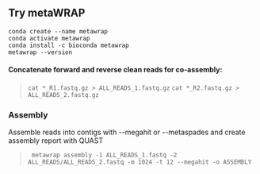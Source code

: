 ## Try metaWRAP
```
conda create --name metawrap
conda activate metawrap
conda install -c bioconda metawrap
metawrap --version
```

#### Concatenate forward and reverse clean reads for co-assembly:
> `cat *_R1.fastq.gz > ALL_READS_1.fastq.gz`
> `cat *_R2.fastq.gz > ALL_READS_2.fastq.gz`

### Assembly
Assemble reads into contigs with --megahit or --metaspades and create assembly report with QUAST
> ` metawrap assembly -1 ALL_READS_1.fastq -2 ALL_READS/ALL_READS_2.fastq -m 1024 -t 12 --megahit -o ASSEMBLY`
